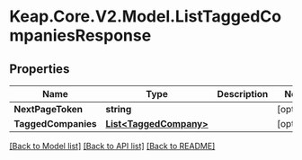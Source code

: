# Keap.Core.V2.Model.ListTaggedCompaniesResponse

## Properties

Name | Type | Description | Notes
------------ | ------------- | ------------- | -------------
**NextPageToken** | **string** |  | [optional] 
**TaggedCompanies** | [**List&lt;TaggedCompany&gt;**](TaggedCompany.md) |  | [optional] 

[[Back to Model list]](../README.md#documentation-for-models) [[Back to API list]](../README.md#documentation-for-api-endpoints) [[Back to README]](../README.md)

